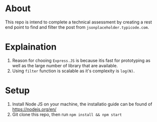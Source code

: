 # About
This repo is intend to complete a technical assessment by creating a rest end point to find and filter the post from `jsonplaceholder.typicode.com`.

# Explaination
1. Reason for chooing `Express.JS` is because itis fast for prototyping as well as the large number of library that are available.
2. Using `filter` function is scalable as it's complexity is `log(N)`.

# Setup
1. Install Node JS on your machine, the installatio guide can be found of https://nodejs.org/en/
2. Git clone this repo, then run `npm install && npm start`
